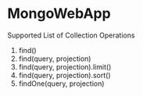 # MongoWebApp

Supported List of Collection Operations

1. find()
2. find(query, projection)
3. find(query, projection).limit()
4. find(query, projection).sort()
5. findOne(query, projection)